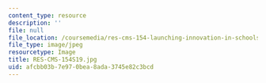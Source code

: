 ```yaml
---
content_type: resource
description: ''
file: null
file_location: /coursemedia/res-cms-154-launching-innovation-in-schools-spring-2019/afcbb03b7e970bea8ada3745e82c3bcd_RES-CMS-154S19.jpg
file_type: image/jpeg
resourcetype: Image
title: RES-CMS-154S19.jpg
uid: afcbb03b-7e97-0bea-8ada-3745e82c3bcd
---
```

